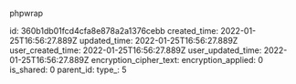 phpwrap

id: 360b1db01fcd4cfa8e878a2a1376cebb
created_time: 2022-01-25T16:56:27.889Z
updated_time: 2022-01-25T16:56:27.889Z
user_created_time: 2022-01-25T16:56:27.889Z
user_updated_time: 2022-01-25T16:56:27.889Z
encryption_cipher_text: 
encryption_applied: 0
is_shared: 0
parent_id: 
type_: 5